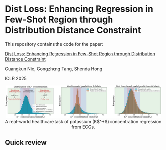 # Dist Loss: Enhancing Regression in Few-Shot Region through Distribution Distance Constraint

This repository contains the code for the paper:

[Dist Loss: Enhancing Regression in Few-Shot Region through Distribution Distance Constraint](https://openreview.net/pdf?id=YeSxbRrDRl)

Guangkun Nie, Gongzheng Tang, Shenda Hong

ICLR 2025

<p align="center">
    <img src="figures/intro.png" width="500"> <br>
    A real-world healthcare task of potassium (K$^+$) concentration regression from ECGs.
</p>

## Quick review
